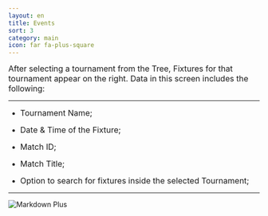 ```yaml
---
layout: en
title: Events
sort: 3
category: main
icon: far fa-plus-square
---
```

<p class="message">
   
</p>


<font size="3">After selecting a tournament from the Tree, Fixtures for that tournament appear on the right. Data in this screen includes the following:</font>

--- 

- <font size="3">Tournament Name;</font>

- <font size="3">Date & Time of the Fixture;</font>

- <font size="3">Match ID;</font>

- <font size="3">Match Title;</font>

- <font size="3">Option to search for fixtures inside the selected Tournament;</font>

---

![Markdown Plus]({{site.baseurl}}/public/images/gestione-quote/home-tool-part-2.png)
